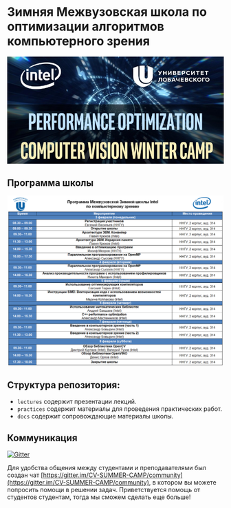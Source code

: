 # Зимняя Межвузовская школа по оптимизации алгоритмов компьютерного зрения

![header](docs/header.png)

## Программа школы

![school_program](docs/cvcamp_program.png)

## Структура репозитория: 

- `lectures` содержит презентации лекций.
- `practices` содержит материалы для проведения практических работ.
- `docs` содержит сопровождающие материалы школы.

## Коммуникация

[![Gitter](https://badges.gitter.im/CV-SUMMER-CAMP/community.svg)](https://gitter.im/CV-SUMMER-CAMP/community?utm_source=badge&utm_medium=badge&utm_campaign=pr-badge)

Для удобства общения между студентами и преподавателями был создан чат [https://gitter.im/CV-SUMMER-CAMP/community](https://gitter.im/CV-SUMMER-CAMP/community), в котором вы можете попросить помощи в решении задач. Приветствуется помощь от студентов студентам, тогда мы сможем сделать еще больше!
